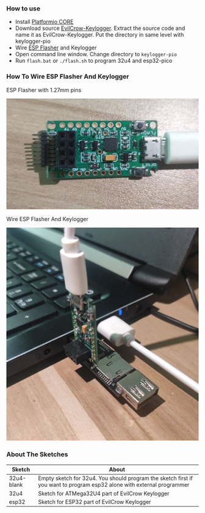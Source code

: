 ### How to use

* Install [Platformio CORE](https://docs.platformio.org/en/latest/core/index.html)
* Download source [EvilCrow-Keylogger](https://github.com/joelsernamoreno/EvilCrow-Keylogger). Extract the source code and name it as EvilCrow-Keylogger. Put the directory in same level with keylogger-pio
* Wire [ESP Flasher](https://wiki.aprbrother.com/en/ESP_Flasher_Rev4.html) and Keylogger
* Open command line window. Change directory to `keylogger-pio`
* Run `flash.bat` or `./flash.sh` to program 32u4 and esp32-pico

### How To Wire ESP Flasher And Keylogger

ESP Flasher with 1.27mm pins

![esp flasher](images/esp-flasher.jpg)

Wire ESP Flasher And Keylogger

![keylogger](images/keylogger-wired.jpg)

### About The Sketches

Sketch | About
------------- | -------------
32u4-blank | Empty sketch for 32u4. You should program the sketch first if you want to program esp32 alone with external programmer
32u4 | Sketch for ATMega32U4 part of EvilCrow Keylogger
esp32 | Sketch for ESP32 part of EvilCrow Keylogger


